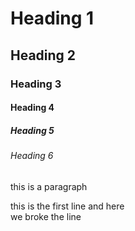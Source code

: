 # Heading 1

## Heading 2

### Heading 3

#### Heading 4

##### Heading 5

###### Heading 6


this is a paragraph


this is the first line and here  
we broke the line